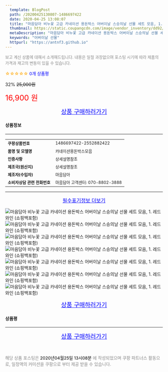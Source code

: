 ```yaml
---
  template: BlogPost
  path: /20200425130807-1486697422
  date: 2020-04-25 13:08:07
  title: "마음담아 비누꽃 고급 카네이션 용돈박스 어버이날 스승의날 선물 세트 모음, 1. 레드와인 (쇼핑백포함)"
  thumbnail: https://static.coupangcdn.com/image/vendor_inventory/dd92/0690b21ec3478d7501ad245545d2d0d8c75890f5df84da018fb3b84e0d9e.jpg
  metaDescription: "마음담아 비누꽃 고급 카네이션 용돈박스 어버이날 스승의날 선물 세트 모음, 1. 레드와인 (쇼핑백포함),어버이날 선물"
  keywords: "어버이날 선물"
  httpurl: "https://antnf3.github.io"
---
```

  
<span style="color: #888;font-size:0.8rem">보고 계신 상품에 대해서 소개해드립니다.
내용은 일절 과장없으며 포스팅 시기에 따라 제품의 가격과 재고의 변동이 있을 수 있습니다.</span>
  
<span style="color: orange;">☆☆☆☆☆</span> <span style="color: blue;font-size: 0.85rem;">0개 상품평</span>

<span style="font-size: 0.9rem">32%</span> <span style="font-size: 0.9rem">~~25,000원~~</span>

<span style="color: red;font-size: 1.5rem;">16,900 원</span>



<p align="center"><a href="http://me2.do/FHZpdkjf" style="font-size: 1.2rem; color: blue;">상품 구매하러가기</a></p>

#### 상품정보

---

|                  |                       |
| ---------------- | --------------------- |
| **<span style="font-size:0.8rem;">쿠팡상품번호</span>** | <span style="font-size:0.8rem;">1486697422-2552882422</span> |
| **<span style="font-size:0.8rem;">품명 및 모델명</span>**    | <span style="font-size:0.8rem;">카네이션용돈박스모음</span>        |
| **<span style="font-size:0.8rem;">인증사항</span>**    | <span style="font-size:0.8rem;">상세설명참조</span>        |
| **<span style="font-size:0.8rem;">제조국(원산지)</span>**    | <span style="font-size:0.8rem;">상세설명참조</span>        |
| **<span style="font-size:0.8rem;">제조자(수입자)</span>**    | <span style="font-size:0.8rem;">마음담아</span>        |
| **<span style="font-size:0.8rem;">소비자상담 관련 전화번호</span>**    | <span style="font-size:0.8rem;">마음담아 고객센터: 070-8802-3888</span>        |

---

<p align="center"><a href="http://me2.do/FHZpdkjf" style="font-size: 1rem; color: blue;">필수표기정보 더보기</a></p>

![마음담아 비누꽃 고급 카네이션 용돈박스 어버이날 스승의날 선물 세트 모음, 1. 레드와인 (쇼핑백포함)](http://thumbnail8.coupangcdn.com/thumbnails/remote/q89/image/vendor_inventory/b5d1/beb758fc906ac813ca7f501dc95e7232796b3d5dd3b14d3d9c12f8161b13.jpg)
![마음담아 비누꽃 고급 카네이션 용돈박스 어버이날 스승의날 선물 세트 모음, 1. 레드와인 (쇼핑백포함)](http://thumbnail10.coupangcdn.com/thumbnails/remote/q89/image/vendor_inventory/1977/f1765dbb48bd5ebbd07f33525d05aa8689620b02c20e7e354f519caf5509.jpg)
![마음담아 비누꽃 고급 카네이션 용돈박스 어버이날 스승의날 선물 세트 모음, 1. 레드와인 (쇼핑백포함)](http://thumbnail6.coupangcdn.com/thumbnails/remote/q89/image/vendor_inventory/35f5/dcb8e58128b4e0207668aceb95f5558671f64c7864e4bae6cd11a6ce1240.jpg)
![마음담아 비누꽃 고급 카네이션 용돈박스 어버이날 스승의날 선물 세트 모음, 1. 레드와인 (쇼핑백포함)](http://thumbnail8.coupangcdn.com/thumbnails/remote/q89/image/vendor_inventory/3a01/ee8caec453604e8f0e700b4fc6b24422e5bd9c4111d6132eedf0a3dd8e03.jpg)
![마음담아 비누꽃 고급 카네이션 용돈박스 어버이날 스승의날 선물 세트 모음, 1. 레드와인 (쇼핑백포함)](http://thumbnail7.coupangcdn.com/thumbnails/remote/q89/image/vendor_inventory/0269/68bce3a6d5eb3a8c835168c82ecb09f0732d55bb4636559fc572a123b0ba.jpg)
![마음담아 비누꽃 고급 카네이션 용돈박스 어버이날 스승의날 선물 세트 모음, 1. 레드와인 (쇼핑백포함)](http://thumbnail6.coupangcdn.com/thumbnails/remote/q89/image/vendor_inventory/058c/e6c5d188b8b6bb9193cc8e71826b314564717c7adfb85fea2fa8a626b26c.jpg)
![마음담아 비누꽃 고급 카네이션 용돈박스 어버이날 스승의날 선물 세트 모음, 1. 레드와인 (쇼핑백포함)](http://thumbnail6.coupangcdn.com/thumbnails/remote/q89/image/vendor_inventory/5771/717427724cd605122159fa805bdc6e74528af5aa6ef6523104420d9f2ed2.jpg)

<p align="center"><a href="http://me2.do/FHZpdkjf" style="font-size: 1.2rem; color: blue;">상품 구매하러가기</a></p>

#### 상품평
  

  
---
  
<p align="center"><a href="http://me2.do/FHZpdkjf" style="font-size: 1.2rem; color: blue;">상품 구매하러가기</a></p>
  
<br>
  
<span style="font-size: 0.85rem; color: #888;">해당 상품 포스팅은 <span style="color: #000;"> 2020년04월25일 13시08분 </span> 에 작성되었으며 쿠팡 파트너스 활동으로, 일정액의 커미션을 쿠팡으로 부터 제공 받을 수 있습니다.</span>